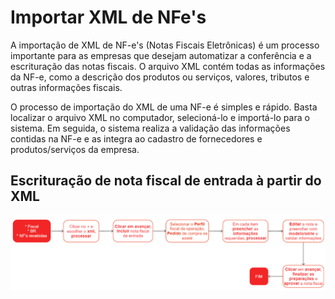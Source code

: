 # Importar XML de NFe's

A importação de XML de NF-e's (Notas Fiscais Eletrônicas) é um processo importante para as empresas que desejam automatizar a conferência e a escrituração das notas fiscais. O arquivo XML contém todas as informações da NF-e, como a descrição dos produtos ou serviços, valores, tributos e outras informações fiscais.

O processo de importação do XML de uma NF-e é simples e rápido. Basta localizar o arquivo XML no computador, selecioná-lo e importá-lo para o sistema. Em seguida, o sistema realiza a validação das informações contidas na NF-e e as integra ao cadastro de fornecedores e produtos/serviços da empresa.

## Escrituração de nota fiscal de entrada à partir do XML

![Importe por XML](dfeNfeProcInCreate.png)